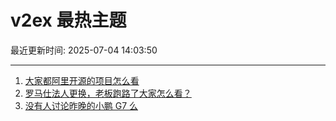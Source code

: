 # v2ex 最热主题

最近更新时间: 2025-07-04 14:03:50

--- 
1. [大家都阿里开源的项目怎么看](https://www.v2ex.com/t/1142889) 
2. [罗马仕法人更换，老板跑路了大家怎么看？](https://www.v2ex.com/t/1142905) 
3. [没有人讨论昨晚的小鹏 G7 么](https://www.v2ex.com/t/1142950) 

